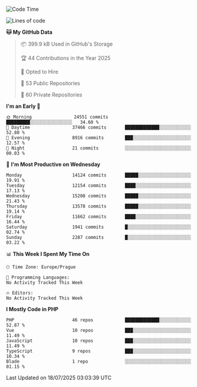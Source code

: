<!--START_SECTION:waka-->
![Code Time](http://img.shields.io/badge/Code%20Time-1%2C584%20hrs%203%20mins-blue)

![Lines of code](https://img.shields.io/badge/From%20Hello%20World%20I%27ve%20Written-20.3%20million%20lines%20of%20code-blue)

**🐱 My GitHub Data** 

> 📦 399.9 kB Used in GitHub's Storage 
 > 
> 🏆 44 Contributions in the Year 2025
 > 
> 💼 Opted to Hire
 > 
> 📜 53 Public Repositories 
 > 
> 🔑 60 Private Repositories 
 > 
**I'm an Early 🐤** 

```text
🌞 Morning                24551 commits       █████████░░░░░░░░░░░░░░░░   34.60 % 
🌆 Daytime                37466 commits       █████████████░░░░░░░░░░░░   52.80 % 
🌃 Evening                8916 commits        ███░░░░░░░░░░░░░░░░░░░░░░   12.57 % 
🌙 Night                  21 commits          ░░░░░░░░░░░░░░░░░░░░░░░░░   00.03 % 
```
📅 **I'm Most Productive on Wednesday** 

```text
Monday                   14124 commits       █████░░░░░░░░░░░░░░░░░░░░   19.91 % 
Tuesday                  12154 commits       ████░░░░░░░░░░░░░░░░░░░░░   17.13 % 
Wednesday                15208 commits       █████░░░░░░░░░░░░░░░░░░░░   21.43 % 
Thursday                 13578 commits       █████░░░░░░░░░░░░░░░░░░░░   19.14 % 
Friday                   11662 commits       ████░░░░░░░░░░░░░░░░░░░░░   16.44 % 
Saturday                 1941 commits        █░░░░░░░░░░░░░░░░░░░░░░░░   02.74 % 
Sunday                   2287 commits        █░░░░░░░░░░░░░░░░░░░░░░░░   03.22 % 
```


📊 **This Week I Spent My Time On** 

```text
🕑︎ Time Zone: Europe/Prague

💬 Programming Languages: 
No Activity Tracked This Week

🔥 Editors: 
No Activity Tracked This Week
```

**I Mostly Code in PHP** 

```text
PHP                      46 repos            █████████████░░░░░░░░░░░░   52.87 % 
Vue                      10 repos            ███░░░░░░░░░░░░░░░░░░░░░░   11.49 % 
JavaScript               10 repos            ███░░░░░░░░░░░░░░░░░░░░░░   11.49 % 
TypeScript               9 repos             ███░░░░░░░░░░░░░░░░░░░░░░   10.34 % 
Blade                    1 repo              ░░░░░░░░░░░░░░░░░░░░░░░░░   01.15 % 
```




 Last Updated on 18/07/2025 03:03:39 UTC
<!--END_SECTION:waka-->
<!--
**AlexKratky/AlexKratky** is a ✨ _special_ ✨ repository because its `README.md` (this file) appears on your GitHub profile.

Here are some ideas to get you started:

- 🔭 I’m currently working on ...
- 🌱 I’m currently learning ...
- 👯 I’m looking to collaborate on ...
- 🤔 I’m looking for help with ...
- 💬 Ask me about ...
- 📫 How to reach me: ...
- 😄 Pronouns: ...
- ⚡ Fun fact: ...
-->
